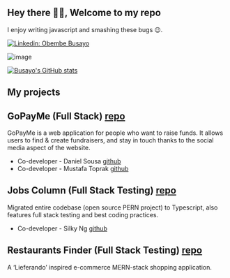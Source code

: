 ## Hey there 👋🏽, Welcome to my repo

I enjoy writing javascript and smashing these bugs 😉. 

[![Linkedin: Obembe Busayo](https://img.shields.io/badge/-Obembe_Busayo-blue?style=flat-square&logo=Linkedin&logoColor=white&link=https://www.linkedin.com/in/obembe-busayo/)](https://www.linkedin.com/in/obembe-busayo/)


![image](https://github-readme-stats.vercel.app/api/top-langs/?username=damayor12&layout=compact&langs_count=8&hide_border=true&title_color=000000&icon_color=000000&text_color=000000&bg_color=ffffff)


[![Busayo's GitHub stats](https://github-readme-stats.vercel.app/api?username=damayor12&count_private=true&show_icons=true&theme=dark)](https://github.com/anuraghazra/github-readme-stats)


## My projects

## GoPayMe (Full Stack) [repo](https://github.com/mustafakemaltoprak/GoPayMe)

GoPayMe is a web application for people who want to raise funds. It allows users to find & create fundraisers, and stay in touch thanks to the social media aspect of the website.

- Co-developer -  Daniel Sousa [github](https://github.com/d4-1601)
- Co-developer -  Mustafa Toprak [github](https://github.com/mustafakemaltoprak)



## Jobs Column (Full Stack Testing) [repo](https://github.com/silkster87/Job-COLumn)
Migrated entire codebase (open source PERN project) to Typescript, also features full stack testing and best coding practices.

- Co-developer -  Silky Ng [github](https://github.com/silkster87)


## Restaurants Finder (Full Stack Testing) [repo](https://github.com/damayor12/Restaurants_finder)
A ‘Lieferando’ inspired e-commerce MERN-stack shopping application. 



